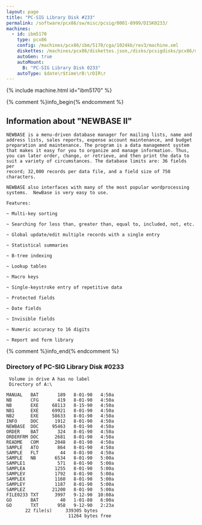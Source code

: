 ```yaml
---
layout: page
title: "PC-SIG Library Disk #233"
permalink: /software/pcx86/sw/misc/pcsig/0001-0999/DISK0233/
machines:
  - id: ibm5170
    type: pcx86
    config: /machines/pcx86/ibm/5170/cga/1024kb/rev3/machine.xml
    diskettes: /machines/pcx86/diskettes.json,/disks/pcsigdisks/pcx86/diskettes.json
    autoGen: true
    autoMount:
      B: "PC-SIG Library Disk 0233"
    autoType: $date\r$time\rB:\rDIR\r
---
```


{% include machine.html id="ibm5170" %}

{% comment %}info_begin{% endcomment %}

## Information about "NEWBASE II"

    NEWBASE is a menu-driven database manager for mailing lists, name and
    address lists, sales reports, expense account maintenance, and budget
    preparation and maintenance. The program is a data management system
    that makes it easy for you to organize and manage information. Thus,
    you can later order, change, or retrieve, and then print the data to
    suit a variety of circumstances. The database limits are: 36 fields per
    record; 32,000 records per data file, and a field size of 750
    characters.
    
    NEWBASE also interfaces with many of the most popular wordprocessing
    systems.  NewBase is very easy to use.
    
    Features:
    
    ~ Multi-key sorting
    
    ~ Searching for less than, greater than, equal to, included, not, etc.
    
    ~ Global update/edit multiple records with a single entry
    
    ~ Statistical summaries
    
    ~ B-tree indexing
    
    ~ Lookup tables
    
    ~ Macro keys
    
    ~ Single-keystroke entry of repetitive data
    
    ~ Protected fields
    
    ~ Date fields
    
    ~ Invisible fields
    
    ~ Numeric accuracy to 16 digits
    
    ~ Report and form library
{% comment %}info_end{% endcomment %}


### Directory of PC-SIG Library Disk #0233

     Volume in drive A has no label
     Directory of A:\

    MANUAL   BAT       189   8-01-90   4:50a
    NB       CFG       419   8-01-90   4:50a
    NB       EXE     68113   8-15-90   4:50a
    NB1      EXE     69921   8-01-90   4:50a
    NB2      EXE     58633   8-01-90   4:50a
    INFO     DOC      1912   8-01-90   4:50a
    NEWBASE  DOC     95463   8-01-90   4:50a
    ORDER    BAT       324   8-01-90   4:50a
    ORDERFRM DOC      2681   8-01-90   4:50a
    README   COM      2048   8-01-90   4:50a
    SAMPLE   ATO       864   8-01-90   4:50a
    SAMPLE   FLT        44   8-01-90   4:50a
    SAMPLE   NB       6534   8-01-90   5:00a
    SAMPLE1            571   8-01-90   5:00a
    SAMPLEA           1255   8-01-90   5:00a
    SAMPLEV           1792   8-01-90   5:00a
    SAMPLEX           1160   8-01-90   5:00a
    SAMPLEY           1187   8-01-90   5:00a
    SAMPLEZ          21200   8-01-90   5:00a
    FILE0233 TXT      3997   9-12-90  10:08a
    GO       BAT        40   1-01-80   6:00a
    GO       TXT       958   9-12-90   2:23a
           22 file(s)     339305 bytes
                           11264 bytes free
